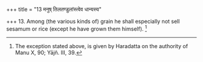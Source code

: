 +++
title = "13 मनुष् तिलतण्डुलांस्त्वेव धान्यस्य"

+++
13. Among (the various kinds of) grain he shall especially not sell sesamum or rice (except he have grown them himself). [^5] 


[^5]:  The exception stated above, is given by Haradatta on the authority of Manu X, 90; Yājñ. III, 39.
